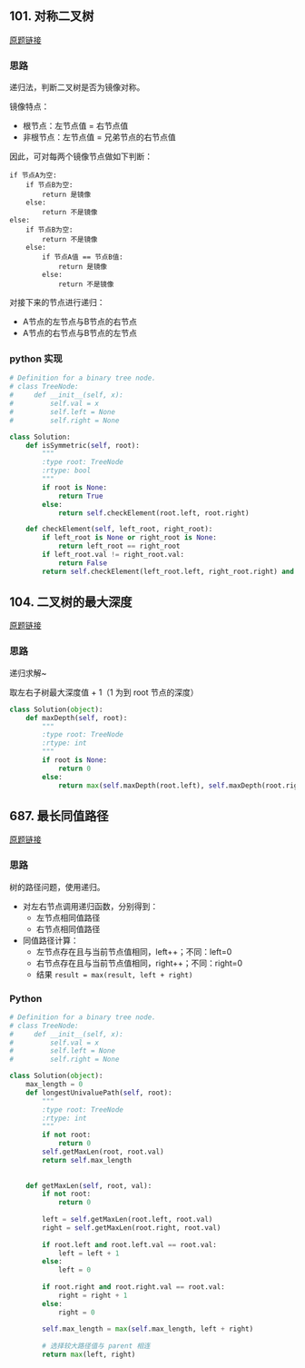 ## 101. 对称二叉树

[原题链接](https://leetcode-cn.com/problems/symmetric-tree/description/)

### 思路

递归法，判断二叉树是否为镜像对称。

镜像特点：

- 根节点：左节点值 = 右节点值
- 非根节点：左节点值 = 兄弟节点的右节点值

因此，可对每两个镜像节点做如下判断：

```
if 节点A为空:
    if 节点B为空:
        return 是镜像
    else:
        return 不是镜像
else:
    if 节点B为空:
        return 不是镜像
    else:
        if 节点A值 == 节点B值:
            return 是镜像
        else:
            return 不是镜像
```

对接下来的节点进行递归：

- A节点的左节点与B节点的右节点
- A节点的右节点与B节点的左节点

### python 实现

```python
# Definition for a binary tree node.
# class TreeNode:
#     def __init__(self, x):
#         self.val = x
#         self.left = None
#         self.right = None

class Solution:
    def isSymmetric(self, root):
        """
        :type root: TreeNode
        :rtype: bool
        """
        if root is None:
            return True
        else:
            return self.checkElement(root.left, root.right)

    def checkElement(self, left_root, right_root):
        if left_root is None or right_root is None:
            return left_root == right_root
        if left_root.val != right_root.val:
            return False
        return self.checkElement(left_root.left, right_root.right) and self.checkElement(left_root.right, right_root.left)
```

## 104. 二叉树的最大深度

[原题链接](https://leetcode-cn.com/problems/maximum-depth-of-binary-tree/description/)

### 思路

递归求解~

取左右子树最大深度值 + 1（1 为到 root 节点的深度）

```python
class Solution(object):
    def maxDepth(self, root):
        """
        :type root: TreeNode
        :rtype: int
        """
        if root is None:
            return 0
        else:
            return max(self.maxDepth(root.left), self.maxDepth(root.right)) + 1
```

## 687. 最长同值路径

[原题链接](https://leetcode-cn.com/problems/longest-univalue-path/description/)

### 思路

树的路径问题，使用递归。

- 对左右节点调用递归函数，分别得到：
    - 左节点相同值路径
    - 右节点相同值路径
- 同值路径计算：
    - 左节点存在且与当前节点值相同，left++；不同：left=0
    - 右节点存在且与当前节点值相同，right++；不同：right=0
    - 结果 `result = max(result, left + right)`
    
### Python

```python
# Definition for a binary tree node.
# class TreeNode:
#     def __init__(self, x):
#         self.val = x
#         self.left = None
#         self.right = None

class Solution(object):
    max_length = 0
    def longestUnivaluePath(self, root):
        """
        :type root: TreeNode
        :rtype: int
        """
        if not root:
            return 0
        self.getMaxLen(root, root.val)
        return self.max_length
        
    
    def getMaxLen(self, root, val):
        if not root:
            return 0
        
        left = self.getMaxLen(root.left, root.val)
        right = self.getMaxLen(root.right, root.val)
        
        if root.left and root.left.val == root.val:
            left = left + 1
        else:
            left = 0
        
        if root.right and root.right.val == root.val:
            right = right + 1
        else:
            right = 0
            
        self.max_length = max(self.max_length, left + right)
        
        # 选择较大路径值与 parent 相连
        return max(left, right)
```